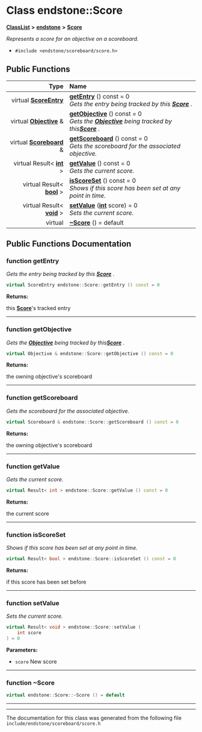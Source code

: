 

# Class endstone::Score



[**ClassList**](annotated.md) **>** [**endstone**](namespaceendstone.md) **>** [**Score**](classendstone_1_1Score.md)



_Represents a score for an objective on a scoreboard._ 

* `#include <endstone/scoreboard/score.h>`





































## Public Functions

| Type | Name |
| ---: | :--- |
| virtual [**ScoreEntry**](namespaceendstone.md#typedef-scoreentry) | [**getEntry**](#function-getentry) () const = 0<br>_Gets the entry being tracked by this_ [_**Score**_](classendstone_1_1Score.md) _._ |
| virtual [**Objective**](classendstone_1_1Objective.md) & | [**getObjective**](#function-getobjective) () const = 0<br>_Gets the_ [_**Objective**_](classendstone_1_1Objective.md) _being tracked by this_[_**Score**_](classendstone_1_1Score.md) _._ |
| virtual [**Scoreboard**](classendstone_1_1Scoreboard.md) & | [**getScoreboard**](#function-getscoreboard) () const = 0<br>_Gets the scoreboard for the associated objective._  |
| virtual Result&lt; [**int**](classendstone_1_1Vector.md) &gt; | [**getValue**](#function-getvalue) () const = 0<br>_Gets the current score._  |
| virtual Result&lt; [**bool**](classendstone_1_1Vector.md) &gt; | [**isScoreSet**](#function-isscoreset) () const = 0<br>_Shows if this score has been set at any point in time._  |
| virtual Result&lt; [**void**](classendstone_1_1Vector.md) &gt; | [**setValue**](#function-setvalue) ([**int**](classendstone_1_1Vector.md) score) = 0<br>_Sets the current score._  |
| virtual  | [**~Score**](#function-score) () = default<br> |




























## Public Functions Documentation




### function getEntry 

_Gets the entry being tracked by this_ [_**Score**_](classendstone_1_1Score.md) _._
```C++
virtual ScoreEntry endstone::Score::getEntry () const = 0
```





**Returns:**

this [**Score**](classendstone_1_1Score.md)'s tracked entry 





        

<hr>



### function getObjective 

_Gets the_ [_**Objective**_](classendstone_1_1Objective.md) _being tracked by this_[_**Score**_](classendstone_1_1Score.md) _._
```C++
virtual Objective & endstone::Score::getObjective () const = 0
```





**Returns:**

the owning objective's scoreboard 





        

<hr>



### function getScoreboard 

_Gets the scoreboard for the associated objective._ 
```C++
virtual Scoreboard & endstone::Score::getScoreboard () const = 0
```





**Returns:**

the owning objective's scoreboard 





        

<hr>



### function getValue 

_Gets the current score._ 
```C++
virtual Result< int > endstone::Score::getValue () const = 0
```





**Returns:**

the current score 





        

<hr>



### function isScoreSet 

_Shows if this score has been set at any point in time._ 
```C++
virtual Result< bool > endstone::Score::isScoreSet () const = 0
```





**Returns:**

if this score has been set before 





        

<hr>



### function setValue 

_Sets the current score._ 
```C++
virtual Result< void > endstone::Score::setValue (
    int score
) = 0
```





**Parameters:**


* `score` New score 




        

<hr>



### function ~Score 

```C++
virtual endstone::Score::~Score () = default
```




<hr>

------------------------------
The documentation for this class was generated from the following file `include/endstone/scoreboard/score.h`

